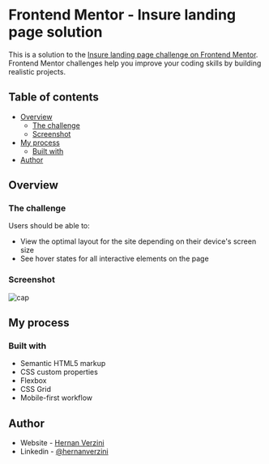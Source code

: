 # Frontend Mentor - Insure landing page solution

This is a solution to the [Insure landing page challenge on Frontend Mentor](https://www.frontendmentor.io/challenges/insure-landing-page-uTU68JV8). Frontend Mentor challenges help you improve your coding skills by building realistic projects. 

## Table of contents

- [Overview](#overview)
  - [The challenge](#the-challenge)
  - [Screenshot](#screenshot)
- [My process](#my-process)
  - [Built with](#built-with)
- [Author](#author)



## Overview

### The challenge

Users should be able to:

- View the optimal layout for the site depending on their device's screen size
- See hover states for all interactive elements on the page

### Screenshot

![cap](https://user-images.githubusercontent.com/99434648/192737784-b0813bcc-41ed-421b-b100-f9179fb9a4ee.jpg)




## My process

### Built with

- Semantic HTML5 markup
- CSS custom properties
- Flexbox
- CSS Grid
- Mobile-first workflow


## Author

- Website - [Hernan Verzini](https://www.hernanverzini.pythonanywhere.com)
- Linkedin - [@hernanverzini](https://www.linkedin.com/hernanverzini)


